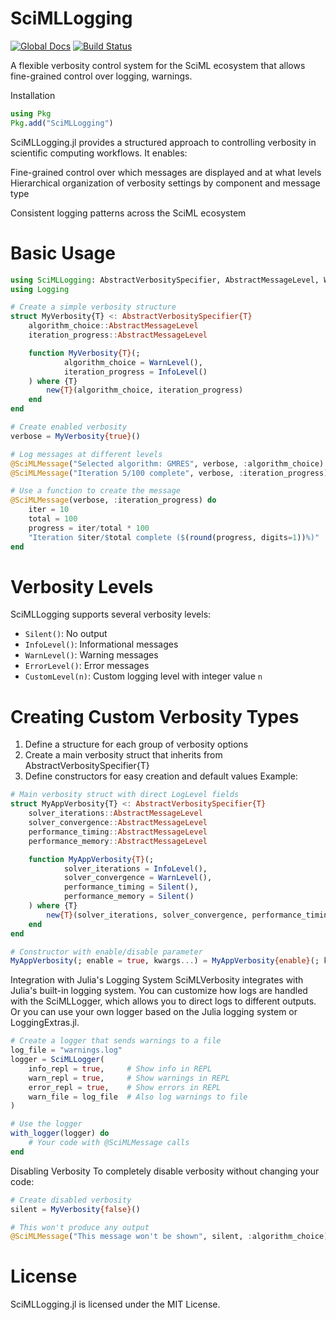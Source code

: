 # SciMLLogging
[![Global Docs](https://img.shields.io/badge/docs-SciML-blue.svg)](https://docs.sciml.ai/SciMLLogging/dev/)
[![Build Status](https://github.com/SciML/SciMLVerbosity.jl/actions/workflows/CI.yml/badge.svg?branch=main)](https://github.com/SciML/SciMLVerbosity.jl/actions/workflows/CI.yml?query=branch%3Amain)

A flexible verbosity control system for the SciML ecosystem that allows fine-grained control over logging, warnings.

Installation

```julia
using Pkg
Pkg.add("SciMLLogging")
```

SciMLLogging.jl provides a structured approach to controlling verbosity in scientific computing workflows. It enables:

Fine-grained control over which messages are displayed and at what levels
Hierarchical organization of verbosity settings by component and message type

Consistent logging patterns across the SciML ecosystem

# Basic Usage

```julia
using SciMLLogging: AbstractVerbositySpecifier, AbstractMessageLevel, WarnLevel, InfoLevel, Silent, ErrorLevel
using Logging

# Create a simple verbosity structure
struct MyVerbosity{T} <: AbstractVerbositySpecifier{T}
    algorithm_choice::AbstractMessageLevel
    iteration_progress::AbstractMessageLevel

    function MyVerbosity{T}(;
            algorithm_choice = WarnLevel(),
            iteration_progress = InfoLevel()
    ) where {T}
        new{T}(algorithm_choice, iteration_progress)
    end
end

# Create enabled verbosity
verbose = MyVerbosity{true}()

# Log messages at different levels
@SciMLMessage("Selected algorithm: GMRES", verbose, :algorithm_choice)
@SciMLMessage("Iteration 5/100 complete", verbose, :iteration_progress)

# Use a function to create the message
@SciMLMessage(verbose, :iteration_progress) do
    iter = 10
    total = 100
    progress = iter/total * 100
    "Iteration $iter/$total complete ($(round(progress, digits=1))%)"
end
```

# Verbosity Levels

SciMLLogging supports several verbosity levels:

  - `Silent()`: No output
  - `InfoLevel()`: Informational messages
  - `WarnLevel()`: Warning messages
  - `ErrorLevel()`: Error messages
  - `CustomLevel(n)`: Custom logging level with integer value `n`

# Creating Custom Verbosity Types

 1. Define a structure for each group of verbosity options
 2. Create a main verbosity struct that inherits from AbstractVerbositySpecifier{T}
 3. Define constructors for easy creation and default values
    Example:

```julia
# Main verbosity struct with direct LogLevel fields
struct MyAppVerbosity{T} <: AbstractVerbositySpecifier{T}
    solver_iterations::AbstractMessageLevel
    solver_convergence::AbstractMessageLevel
    performance_timing::AbstractMessageLevel
    performance_memory::AbstractMessageLevel

    function MyAppVerbosity{T}(;
            solver_iterations = InfoLevel(),
            solver_convergence = WarnLevel(),
            performance_timing = Silent(),
            performance_memory = Silent()
    ) where {T}
        new{T}(solver_iterations, solver_convergence, performance_timing, performance_memory)
    end
end

# Constructor with enable/disable parameter
MyAppVerbosity(; enable = true, kwargs...) = MyAppVerbosity{enable}(; kwargs...)
```

Integration with Julia's Logging System
SciMLVerbosity integrates with Julia's built-in logging system. You can customize how logs are handled with the SciMLLogger,
which allows you to direct logs to different outputs. Or you can use your own logger based on the Julia logging system or LoggingExtras.jl.

```julia
# Create a logger that sends warnings to a file
log_file = "warnings.log"
logger = SciMLLogger(
    info_repl = true,     # Show info in REPL
    warn_repl = true,     # Show warnings in REPL
    error_repl = true,    # Show errors in REPL
    warn_file = log_file  # Also log warnings to file
)

# Use the logger
with_logger(logger) do
    # Your code with @SciMLMessage calls
end
```

Disabling Verbosity
To completely disable verbosity without changing your code:

```julia
# Create disabled verbosity
silent = MyVerbosity{false}()

# This won't produce any output
@SciMLMessage("This message won't be shown", silent, :algorithm_choice)
```

# License

SciMLLogging.jl is licensed under the MIT License.
